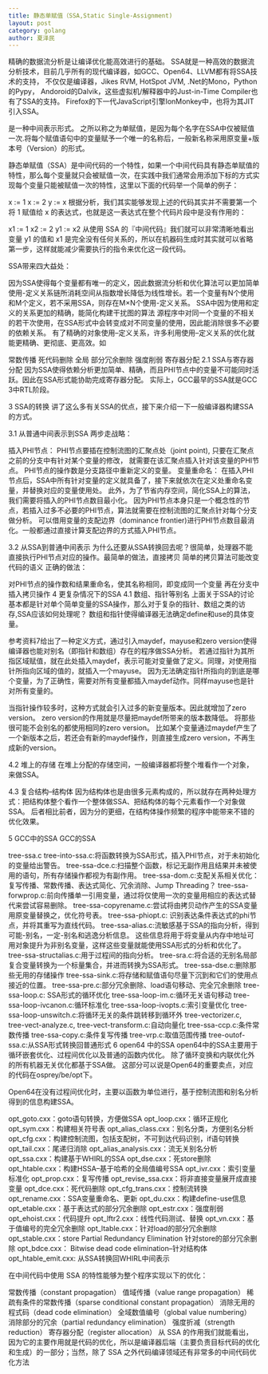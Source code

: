 ```yaml
---
title: 静态单赋值（SSA,Static Single-Assignment)
layout: post
category: golang
author: 夏泽民
---
```

精确的数据流分析是让编译优化能高效进行的基础。 SSA就是一种高效的数据流分析技术，目前几乎所有的现代编译器，如GCC、Open64、LLVM都有将SSA技术的支持， 不仅仅是编译器，Jikes RVM, HotSpot JVM, .Net的Mono，Python的Pypy， Andoroid的Dalvik，这些虚拟机/解释器中的Just-in-Time Compiler也有了SSA的支持。 Firefox的下一代JavaScript引擎IonMonkey中，也将为其JIT引入SSA。
<!-- more -->
是一种中间表示形式。 之所以称之为单赋值，是因为每个名字在SSA中仅被赋值一次.将每个赋值语句中的变量赋予一个唯一的名称后，一般新名称采用原变量+版本号（Version）的形式。

静态单赋值（SSA）是中间代码的一个特性，如果一个中间代码具有静态单赋值的特性，那么每个变量就只会被赋值一次，在实践中我们通常会用添加下标的方式实现每个变量只能被赋值一次的特性，这里以下面的代码举一个简单的例子：

x := 1
x := 2
y := x
根据分析，我们其实能够发现上述的代码其实并不需要第一个将 1 赋值给 x 的表达式，也就是这一表达式在整个代码片段中是没有作用的：

x1 := 1
x2 := 2
y1 := x2
从使用 SSA 的『中间代码』我们就可以非常清晰地看出变量 y1 的值和 x1 是完全没有任何关系的，所以在机器码生成时其实就可以省略第一步，这样就能减少需要执行的指令来优化这一段代码。

SSA带来四大益处：

因为SSA使得每个变量都有唯一的定义，因此数据流分析和优化算法可以更加简单
使用-定义关系链所消耗空间从指数增长降低为线性增长。若一个变量有N个使用和M个定义，若不采用SSA，则存在M×N个使用-定义关系。
SSA中因为使用和定义的关系更加的精确，能简化构建干扰图的算法
源程序中对同一个变量的不相关的若干次使用，在SSA形式中会转变成对不同变量的使用，因此能消除很多不必要的依赖关系。
有了精确的对象使用–定义关系，许多利用使用–定义关系的优化就能更精确、更彻底、更高效。如

常数传播
死代码删除
全局
部分冗余删除
强度削弱
寄存器分配
2.1 SSA与寄存器分配
因为SSA使得依赖分析更加简单、精确，而且PHI节点中的变量不可能同时活跃。因此在SSA形式能协助完成寄存器分配。 实际上，GCC最早的SSA就是GCC 3中RTL阶段。

3 SSA的转换
讲了这么多有关SSA的优点，接下来介绍一下一般编译器构建SSA的方式。

3.1 从普通中间表示到SSA
两步走战略：

插入PHI节点： PHI节点要插在控制流图的汇聚点处（joint point), 只要在汇聚点之前的分支中有针对某个变量的修改， 就需要在该汇聚点插入针对该变量的PHI节点。 PHI节点的操作数是分支路径中重新定义的变量。
变量重命名： 在插入PHI节点后，SSA中所有针对变量的定义就具备了，接下来就依次在定义处重命名变量，并替换对应的变量使用处。
此外，为了节省内存空间，简化SSA上的算法，我们需要将插入的PHI节点数目最小化。 因为PHI节点本身只是一个概念性的节点，若插入过多不必要的PHI节点，算法就需要在控制流图的汇聚点针对每个分支做分析。 可以借用变量的支配边界（dominance frontier)进行PHI节点数目最消化。一般都通过直接计算支配边界的方式插入PHI节点。

3.2 从SSA到普通中间表示
为什么还要从SSA转换回去呢？很简单，处理器不能直接执行PHI节点对应的操作。最简单的做法，直接拷贝
简单的拷贝算法可能改变代码的语义
正确的做法：

对PHI节点的操作数和结果重命名，使其名称相同，即变成同一个变量
再在分支中插入拷贝操作
4 更复杂情况下的SSA
4.1 数组、指针等别名
上面关于SSA的讨论基本都是针对单个简单变量的SSA操作，那么对于复杂的指针、数组之类的访存,SSA应该如何处理呢？ 数组和指针使得编译器无法确定define和use的具体变量。

参考资料7给出了一种定义方式，通过引入maydef，mayuse和zero version使得编译器也能对别名（即指针和数组）存在的程序做SSA分析。 若通过指针为其所指区域赋值，就在此处插入maydef，表示可能对变量做了定义。同理，对使用指针所指向区域的值的，就插入一个mayuse。 因为无法确定指针所指向的到底是哪个变量，为了正确性，需要对所有变量都插入maydef动作。同样mayuse也是针对所有变量的。

当指针操作较多时，这种方式就会引入过多的新变量版本。因此就增加了zero version。 zero version的作用就是尽量把maydef所带来的版本数降低。 将那些很可能不会别名的都使用相同的zero version。 比如某个变量通过maydef产生了一个新版本之后，若还会有新的maydef操作，则直接生成zero version，不再生成新的version。

4.2 堆上的存储
在堆上分配的存储空间，一般编译器都将整个堆看作一个对象，来做SSA。

4.3 复合结构–结构体
因为结构体也是由很多元素构成的，所以就存在两种处理方式：把结构体整个看作一个整体做SSA、把结构体的每个元素看作一个对象做SSA。 后者相比前者，因为分的更细，在结构体操作频繁的程序中能带来不错的优化效果。

5 GCC中的SSA
GCC的SSA

tree-ssa.c
tree-into-ssa.c:将函数转换为SSA形式，插入PHI节点，对于未初始化的变量给出警告。
tree-ssa-dce.c:扫描整个函数，标记无副作用且结果并未被使用的语句，所有存储操作都视为有副作用。
tree-ssa-dom.c:支配关系相关优化：复写传播、常数传播、表达式简化、冗余消除、Jump Threading？
tree-ssa-forwprop.c:前向传播单一引用变量，通过将仅使用一次的变量用相应的表达式替代来尝试容易删除。
tree-ssa-copyrename.c:尝试将由拷贝动作产生的SSA变量用原变量替换之，优化符号表。
tree-ssa-phiopt.c: 识别表达条件表达式的phi节点，并将其重写为直线代码。
tree-ssa-alias.c:流敏感基于SSA的指向分析，得到可能-别名，一定-别名和逃逸分析信息。 这些信息将用于将变量从内存中地址可用对象提升为非别名变量，这样这些变量就能使用SSA形式的分析和优化了。
tree-ssa-structalias.c:用于过程间的指向分析。
tree-sra.c:将合适的无别名局部复合变量转换为一个标量集合，并进而转换为SSA形式。
tree-ssa-dse.c:删除那些无用的存储操作
tree-ssa-sink.c:将存储和赋值语句尽量下沉到和它们的使用点接近的位置。
tree-ssa-pre.c:部分冗余删除、load语句移动、完全冗余删除
tree-ssa-loop.c: SSA形式的循环优化
tree-ssa-loop-im.c:循环无关语句移动
tree-ssa-loop-ivcanon.c:循环标准化
tree-ssa-loop-ivopts.c:索引变量优化
tree-ssa-loop-unswitch.c:将循环无关的条件跳转移到循环外
tree-vectorizer.c, tree-vect-analyze.c, tree-vect-transform.c:自动向量化
tree-ssa-ccp.c:条件常数传播
tree-ssa-copy.c:条件复写传播
tree-vrp.c:取值范围传播
tree-outof-ssa.c:从SSA形式转换回普通形式
6 open64 中的SSA
open64中的SSA主要用于循环嵌套优化、过程间优化以及普通的函数内优化。 除了循环变换和内联优化外的所有机器无关优化都基于SSA做。 这部分可以说是Open64的重要卖点，对应的代码在osprey/be/opt下。

Open64在没有过程间优化时，主要以函数为单位进行，基于控制流图和别名分析得到的信息构建SSA。

opt_goto.cxx：goto语句转换，方便做SSA
opt_loop.cxx：循环正规化
opt_sym.cxx：构建相关符号表
opt_alias_class.cxx：别名分类，方便别名分析
opt_cfg.cxx：构建控制流图，包括支配树，不可到达代码识别，if语句转换
opt_tail.cxx：尾递归消除
opt_alias_analysis.cxx：流无关别名分析
opt_ssa.cxx：构建基于WHIRL的SSA
opt_dse.cxx：死store删除
opt_htable.cxx：构建HSSA–基于哈希的全局值编号SSA
opt_ivr.cxx：索引变量标准化
opt_prop.cxx：复写传播
opt_revise_ssa.cxx：将非直接变量展开成直接变量
opt_dce.cxx：死代码删除
opt_cfg_trans.cxx：控制流转换
opt_rename.cxx：SSA变量重命名、更新
opt_du.cxx：构建define-use信息
opt_etable.cxx：基于表达式的部分冗余删除
opt_estr.cxx：强度削弱
opt_ehoist.cxx：代码提升
opt_lftr2.cxx：线性代码测试、替换
opt_vn.cxx：基于值编号的完全冗余删除
opt_ltable.cxx：针对load的部分冗余删除
opt_stable.cxx：store Partial Redundancy Elimination 针对store的部分冗余删除
opt_bdce.cxx： Bitwise dead code elimination–针对结构体
opt_htable_emit.cxx: 从SSA转换回WHIRL中间表示

在中间代码中使用 SSA 的特性能够为整个程序实现以下的优化：

常数传播（constant propagation）
值域传播（value range propagation）
稀疏有条件的常数传播（sparse conditional constant propagation）
消除无用的程式码（dead code elimination）
全域数值编号（global value numbering）
消除部分的冗余（partial redundancy elimination）
强度折减（strength reduction）
寄存器分配（register allocation）
从 SSA 的作用我们就能看出，因为它的主要作用就是代码的优化，所以是编译器后端（主要负责目标代码的优化和生成）的一部分；当然，除了 SSA 之外代码编译领域还有非常多的中间代码优化方法